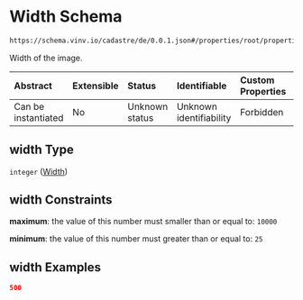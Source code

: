 # Width Schema

```txt
https://schema.vinv.io/cadastre/de/0.0.1.json#/properties/root/properties/image_crown/properties/width
```

Width of the image.

| Abstract            | Extensible | Status         | Identifiable            | Custom Properties | Additional Properties | Access Restrictions | Defined In                                                                                                                 |
| :------------------ | :--------- | :------------- | :---------------------- | :---------------- | :-------------------- | :------------------ | :------------------------------------------------------------------------------------------------------------------------- |
| Can be instantiated | No         | Unknown status | Unknown identifiability | Forbidden         | Allowed               | none                | [dereferenced.doc.json\*](../../../../../../vinv-schemas/vinv-tree/out/0.0.1/dereferenced.doc.json "open original schema") |

## width Type

`integer` ([Width](dereferenced-properties-root-properties-image-of-the-trunk-properties-width.md))

## width Constraints

**maximum**: the value of this number must smaller than or equal to: `10000`

**minimum**: the value of this number must greater than or equal to: `25`

## width Examples

```json
500
```
